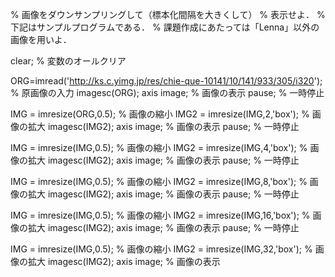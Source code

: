 
 % 画像をダウンサンプリングして（標本化間隔を大きくして） 
 % 表示せよ． 
 % 下記はサンプルプログラムである． 
 % 課題作成にあたっては「Lenna」以外の画像を用いよ． 
 
 
 clear; % 変数のオールクリア 
 
 
 ORG=imread('http://ks.c.yimg.jp/res/chie-que-10141/10/141/933/305/i320'); % 原画像の入力 
 imagesc(ORG); axis image; % 画像の表示 
 pause; % 一時停止 
 
 
 IMG = imresize(ORG,0.5); % 画像の縮小 
 IMG2 = imresize(IMG,2,'box'); % 画像の拡大 
 imagesc(IMG2); axis image; % 画像の表示 
 pause; % 一時停止 
 
 
 IMG = imresize(IMG,0.5); % 画像の縮小 
 IMG2 = imresize(IMG,4,'box'); % 画像の拡大 
 imagesc(IMG2); axis image; % 画像の表示 
 pause; % 一時停止 
 
 
 IMG = imresize(IMG,0.5); % 画像の縮小 
 IMG2 = imresize(IMG,8,'box'); % 画像の拡大 
 imagesc(IMG2); axis image; % 画像の表示 
 pause; % 一時停止 
 
 
 IMG = imresize(IMG,0.5); % 画像の縮小 
 IMG2 = imresize(IMG,16,'box'); % 画像の拡大 
 imagesc(IMG2); axis image; % 画像の表示 
 pause; % 一時停止 
 
 
 IMG = imresize(IMG,0.5); % 画像の縮小 
 IMG2 = imresize(IMG,32,'box'); % 画像の拡大 
imagesc(IMG2); axis image; % 画像の表示 
